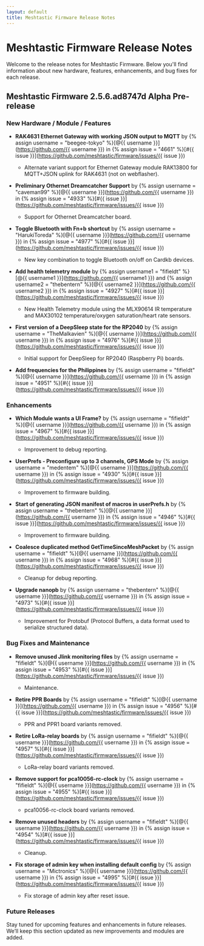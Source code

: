```yaml
---
layout: default
title: Meshtastic Firmware Release Notes
---
```


# Meshtastic Firmware Release Notes

Welcome to the release notes for Meshtastic Firmware. Below you'll find information about new hardware, features, enhancements, and bug fixes for each release.

## Meshtastic Firmware 2.5.6.ad8747d Alpha Pre-release

  ### New Hardware / Module / Features

  - **RAK4631 Ethernet Gateway with working JSON output to MQTT** by {% assign username = "beegee-tokyo" %}[@{{ username }}](https://github.com/{{ username }}) in {% assign issue = "4661" %}[#{{ issue }}](https://github.com/meshtastic/firmware/issues/{{ issue }})
    - Alternate variant support for Ethernet Gateway module RAK13800 for MQTT+JSON uplink for RAK4631 (not on webflasher).
  
  - **Preliminary Othernet Dreamcatcher Support** by {% assign username = "caveman99" %}[@{{ username }}](https://github.com/{{ username }}) in {% assign issue = "4933" %}[#{{ issue }}](https://github.com/meshtastic/firmware/issues/{{ issue }})
    - Support for Othernet Dreamcatcher board.
  
  - **Toggle Bluetooth with Fn+b shortcut** by {% assign username = "HarukiToreda" %}[@{{ username }}](https://github.com/{{ username }}) in {% assign issue = "4977" %}[#{{ issue }}](https://github.com/meshtastic/firmware/issues/{{ issue }})
    - New key combination to toggle Bluetooth on/off on Cardkb devices.

  - **Add health telemetry module** by {% assign username1 = "fifieldt" %}[@{{ username1 }}](https://github.com/{{ username1 }}) and {% assign username2 = "thebentern" %}[@{{ username2 }}](https://github.com/{{ username2 }}) in {% assign issue = "4927" %}[#{{ issue }}](https://github.com/meshtastic/firmware/issues/{{ issue }})
    - New Health Telemetry module using the MLX90614 IR temperature and MAX30102 temperature/oxygen saturation/heart rate sensors.

  - **First version of a DeepSleep state for the RP2040** by {% assign username = "TheMalkavien" %}[@{{ username }}](https://github.com/{{ username }}) in {% assign issue = "4976" %}[#{{ issue }}](https://github.com/meshtastic/firmware/issues/{{ issue }})
    - Initial support for DeepSleep for RP2040 (Raspberry Pi) boards.

  - **Add frequencies for the Philippines** by {% assign username = "fifieldt" %}[@{{ username }}](https://github.com/{{ username }}) in {% assign issue = "4951" %}[#{{ issue }}](https://github.com/meshtastic/firmware/issues/{{ issue }})

  ### Enhancements

  - **Which Module wants a UI Frame?** by {% assign username = "fifieldt" %}[@{{ username }}](https://github.com/{{ username }}) in {% assign issue = "4967" %}[#{{ issue }}](https://github.com/meshtastic/firmware/issues/{{ issue }})
    - Improvement to debug reporting.
  
  - **UserPrefs - Preconfigure up to 3 channels, GPS Mode** by {% assign username = "medentem" %}[@{{ username }}](https://github.com/{{ username }}) in {% assign issue = "4930" %}[#{{ issue }}](https://github.com/meshtastic/firmware/issues/{{ issue }})
    - Improvement to firmware building.

  - **Start of generating JSON manifest of macros in userPrefs.h** by {% assign username = "thebentern" %}[@{{ username }}](https://github.com/{{ username }}) in {% assign issue = "4946" %}[#{{ issue }}](https://github.com/meshtastic/firmware/issues/{{ issue }})
    - Improvement to firmware building.

  - **Coalesce duplicated method GetTimeSinceMeshPacket** by {% assign username = "fifieldt" %}[@{{ username }}](https://github.com/{{ username }}) in {% assign issue = "4968" %}[#{{ issue }}](https://github.com/meshtastic/firmware/issues/{{ issue }})
    - Cleanup for debug reporting.

  - **Upgrade nanopb** by {% assign username = "thebentern" %}[@{{ username }}](https://github.com/{{ username }}) in {% assign issue = "4973" %}[#{{ issue }}](https://github.com/meshtastic/firmware/issues/{{ issue }})
    - Improvement for Protobuf (Protocol Buffers, a data format used to serialize structured data).

  ### Bug Fixes and Maintenance

  - **Remove unused Jlink monitoring files** by {% assign username = "fifieldt" %}[@{{ username }}](https://github.com/{{ username }}) in {% assign issue = "4953" %}[#{{ issue }}](https://github.com/meshtastic/firmware/issues/{{ issue }})
    - Maintenance.

  - **Retire PPR Boards** by {% assign username = "fifieldt" %}[@{{ username }}](https://github.com/{{ username }}) in {% assign issue = "4956" %}[#{{ issue }}](https://github.com/meshtastic/firmware/issues/{{ issue }})
    - PPR and PPR1 board variants removed.

  - **Retire LoRa-relay boards** by {% assign username = "fifieldt" %}[@{{ username }}](https://github.com/{{ username }}) in {% assign issue = "4957" %}[#{{ issue }}](https://github.com/meshtastic/firmware/issues/{{ issue }})
    - LoRa-relay board variants removed.

  - **Remove support for pca10056-rc-clock** by {% assign username = "fifieldt" %}[@{{ username }}](https://github.com/{{ username }}) in {% assign issue = "4955" %}[#{{ issue }}](https://github.com/meshtastic/firmware/issues/{{ issue }})
    - pca10056-rc-clock board variants removed.

  - **Remove unused headers** by {% assign username = "fifieldt" %}[@{{ username }}](https://github.com/{{ username }}) in {% assign issue = "4954" %}[#{{ issue }}](https://github.com/meshtastic/firmware/issues/{{ issue }})
    - Cleanup.

  - **Fix storage of admin key when installing default config** by {% assign username = "Mictronics" %}[@{{ username }}](https://github.com/{{ username }}) in {% assign issue = "4995" %}[#{{ issue }}](https://github.com/meshtastic/firmware/issues/{{ issue }})
    - Fix storage of admin key after reset issue.

  ### Future Releases

  Stay tuned for upcoming features and enhancements in future releases. We’ll keep this section updated as new improvements and modules are added.
